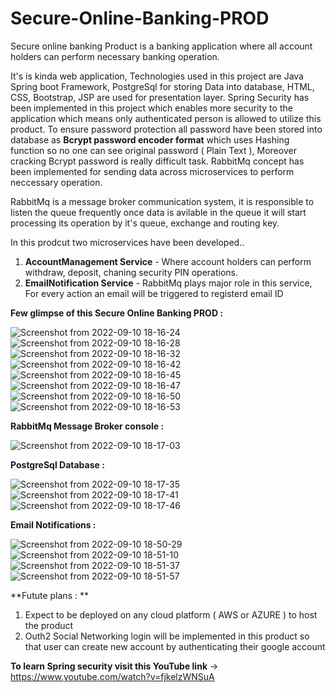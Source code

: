 # Secure-Online-Banking-PROD
Secure online banking Product is a banking application where all account holders can perform necessary banking operation.

It's is kinda web application, Technologies used in this project are Java Spring boot Framework, PostgreSql for storing Data into database, HTML, CSS, Bootstrap, JSP are used for presentation layer. Spring Security has been implemented in this project which enables more security to the application which means only authenticated person is allowed to utilize this product. To ensure password protection all password have been stored into database as **Bcrypt password encoder format** which uses Hashing function so no one can see original password ( Plain Text ), Moreover cracking Bcrypt password is really difficult task. RabbitMq concept has been implemented for sending data across microservices to perform neccessary operation. 

RabbitMq is a message broker communication system, it is responsible to listen the queue frequently once data is avilable in the queue it will start processing its operation by it's queue, exchange and routing key.

In this prodcut two microservices have been developed..

1. **AccountManagement Service** - Where account holders can perform withdraw, deposit, chaning security PIN operations.
2. **EmailNotification Service** - RabbitMq plays major role in this service, For every action an email will be triggered to registerd email ID


**Few glimpse of this Secure Online Banking PROD :**

![Screenshot from 2022-09-10 18-16-24](https://user-images.githubusercontent.com/112934529/189484796-ef889832-421b-455e-b06f-e0a8926e3045.png)
![Screenshot from 2022-09-10 18-16-28](https://user-images.githubusercontent.com/112934529/189484899-0c10cb5d-3002-4fb9-bc95-22b80dd33c84.png)
![Screenshot from 2022-09-10 18-16-32](https://user-images.githubusercontent.com/112934529/189484902-23b6d95f-69a2-48eb-96f1-ac97e3811872.png)
![Screenshot from 2022-09-10 18-16-42](https://user-images.githubusercontent.com/112934529/189484904-80a26ca1-7c14-4daf-a2a0-c358befdfe4d.png)
![Screenshot from 2022-09-10 18-16-45](https://user-images.githubusercontent.com/112934529/189484910-94692822-c0bf-4993-ae32-e123d71daf6b.png)
![Screenshot from 2022-09-10 18-16-47](https://user-images.githubusercontent.com/112934529/189484924-cf68aae0-523c-4cd9-beba-8419dfc7af1c.png)
![Screenshot from 2022-09-10 18-16-50](https://user-images.githubusercontent.com/112934529/189484949-96e6270e-7ad0-47de-bcc3-d75d4c0c84e5.png)
![Screenshot from 2022-09-10 18-16-53](https://user-images.githubusercontent.com/112934529/189484954-5fcfb8f5-dbbf-4f72-a2fa-aa1d96207ac6.png)

**RabbitMq Message Broker console :**

![Screenshot from 2022-09-10 18-17-03](https://user-images.githubusercontent.com/112934529/189484970-610da02c-138a-4afd-971e-a8e9dce3b120.png)

**PostgreSql Database :**

![Screenshot from 2022-09-10 18-17-35](https://user-images.githubusercontent.com/112934529/189484980-1670efd2-edb3-4257-87b5-9dbccd22464d.png)
![Screenshot from 2022-09-10 18-17-41](https://user-images.githubusercontent.com/112934529/189484988-6ab8abd1-2cd8-4202-840a-a7b69300360c.png)
![Screenshot from 2022-09-10 18-17-46](https://user-images.githubusercontent.com/112934529/189484990-0a39ff21-31f1-4c35-836c-730ba3dc5878.png)
 
**Email Notifications :**
 
![Screenshot from 2022-09-10 18-50-29](https://user-images.githubusercontent.com/112934529/189485294-3bcc1662-7da4-44e5-bd90-28fa76369db6.png)
![Screenshot from 2022-09-10 18-51-10](https://user-images.githubusercontent.com/112934529/189485300-176d2f2c-6879-49d5-b364-e9412eab4b73.png)
![Screenshot from 2022-09-10 18-51-37](https://user-images.githubusercontent.com/112934529/189485305-a1f78c93-b75f-4c42-b510-6923055b6d70.png)
![Screenshot from 2022-09-10 18-51-57](https://user-images.githubusercontent.com/112934529/189485308-9e474fc1-1e59-4095-93a1-901eadd7b804.png)


**Futute plans : **

1. Expect to be deployed on any cloud platform ( AWS or AZURE ) to host the product
2. Outh2 Social Networking login will be implemented in this product so that user can create new account by authenticating their google account

**To learn Spring security visit this YouTube link** -> https://www.youtube.com/watch?v=fjkelzWNSuA
